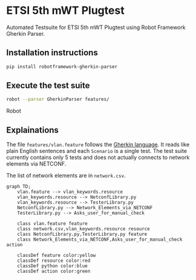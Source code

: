 # ETSI 5th mWT Plugtest

Automated Testsuite for ETSI 5th mWT Plugtest using Robot Framework Gherkin Parser.

## Installation instructions

```sh
pip install robotframework-gherkin-parser
```

## Execute the test suite

```sh
robot --parser GherkinParser features/
```
Robot

## Explainations

The file `features/vlan.feature` follows the
[Gherkin language](https://cucumber.io/docs/gherkin/reference).
It reads like plain English sentences and each `Scenario` is a single test.
The test suite currently contains only 5 tests and does not actually connects
to network elements via NETCONF.

The list of network elements are in `network.csv`.

```mermaid
graph TD;
    vlan.feature --> vlan_keywords.resource
    vlan_keywords.resource --> NetconfLibrary.py
    vlan_keywords.resource --> TesterLibrary.py
    NetconfLibrary.py --> Network_Elements_via_NETCONF
    TesterLibrary.py --> Asks_user_for_manual_check

    class vlan.feature feature
    class network.csv,vlan_keywords.resource resource
    class NetconfLibrary.py,TesterLibrary.py feature
    class Network_Elements_via_NETCONF,Asks_user_for_manual_check action

    classDef feature color:yellow
    classDef resource color:red
    classDef python color:blue
    classDef action color:green
```
